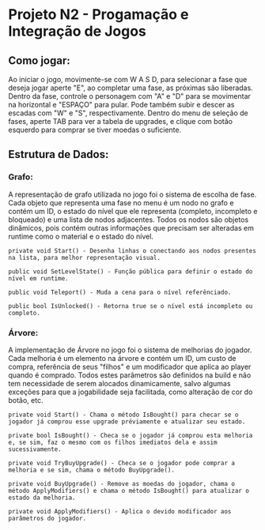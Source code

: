 # Projeto N2 - Progamação e Integração de Jogos

## Como jogar: 
Ao iniciar o jogo, movimente-se com W A S D, para selecionar a fase que deseja jogar aperte "E", ao completar uma fase, as próximas são liberadas. Dentro da fase, controle o personagem com "A" e "D" para se movimentar na horizontal e "ESPAÇO" para pular. Pode também subir e descer as escadas com "W" e "S", respectivamente. Dentro do menu de seleção de fases, aperte TAB para ver a tabela de upgrades, e clique com botão esquerdo para comprar se tiver moedas o suficiente.

## Estrutura de Dados:

### Grafo:
A representação de grafo utilizada no jogo foi o sistema de escolha de fase. Cada objeto que representa uma fase no menu é um nodo no grafo e contém um ID, o estado do nível que ele representa (completo, incompleto e bloqueado) e uma lista de nodos adjacentes. Todos os nodos são objetos dinâmicos, pois contém outras informações que precisam ser alteradas em runtime como o material e o estado do nível.

```
private void Start() - Desenha linhas o conectando aos nodos presentes na lista, para melhor representação visual.

public void SetLevelState() - Função pública para definir o estado do nível em runtime.

public void Teleport() - Muda a cena para o nível referênciado.

public bool IsUnlocked() - Retorna true se o nível está incompleto ou completo.
```

### Árvore:
A implementação de Árvore no jogo foi o sistema de melhorias do jogador. Cada melhoria é um elemento na árvore e contém um ID, um custo de compra, referência de seus "filhos" e um modificador que aplica ao player quando é comprado. Todos estes parâmetros são definidos na build e não tem necessidade de serem alocados dinamicamente, salvo algumas exceções para que a jogabilidade seja facilitada, como alteração de cor do botão, etc.

```
private void Start() - Chama o método IsBought() para checar se o jogador já comprou esse upgrade préviamente e atualizar seu estado.

private bool IsBought() - Checa se o jogador já comprou esta melhoria e, se sim, faz o mesmo com os filhos imediatos dela e assim sucessivamente.

private void TryBuyUpgrade() - Checa se o jogador pode comprar a melhoria e se sim, chama o método BuyUpgrade().

private void BuyUpgrade() - Remove as moedas do jogador, chama o método ApplyModifiers() e chama o método IsBought() para atualizar o estado da melhoria.

private void ApplyModifiers() - Aplica o devido modificador aos parâmetros do jogador.
```
